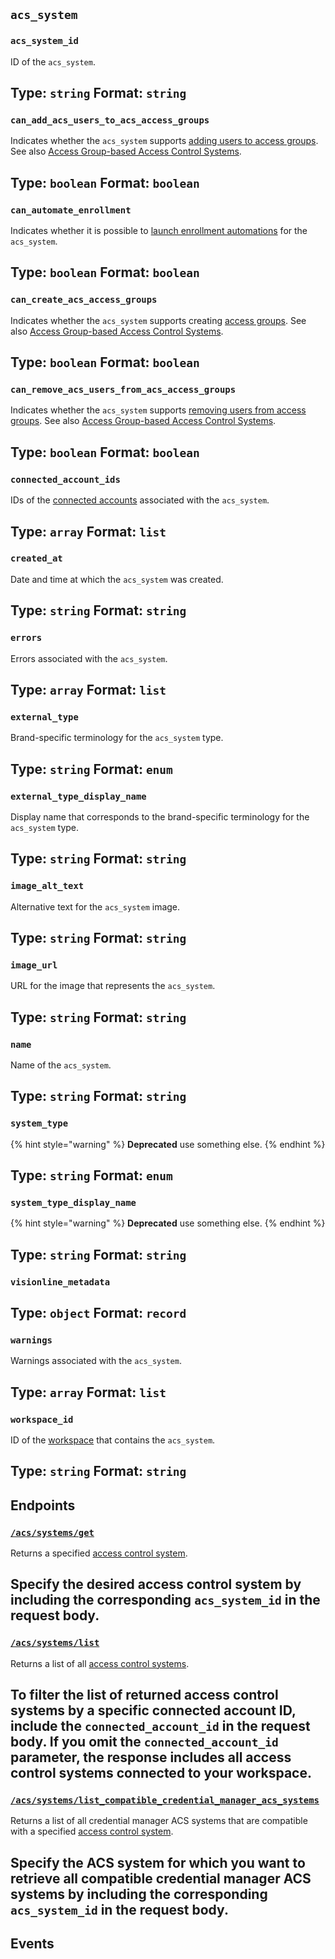 
## `acs_system`

### `acs_system_id`

ID of the `acs_system`.

Type: `string`
Format: `string`
---

### `can_add_acs_users_to_acs_access_groups`

Indicates whether the `acs_system` supports [adding users to access groups](../../../capability-guides/access-systems/assigning-users-to-access-groups#add-an-acs-user-to-an-access-group.md). See also [Access Group-based Access Control Systems](../../../capability-guides/access-systems/understanding-access-control-system-differences#access-group-based-access-control-systems.md).

Type: `boolean`
Format: `boolean`
---

### `can_automate_enrollment`

Indicates whether it is possible to [launch enrollment automations](../../../capability-guides/mobile-access-in-development/issuing-mobile-credentials-from-an-access-control-system#prepare-the-phones-for-a-user-identity-to-start-receiving-mobile-credentials-using-an-enrollment-aut.md) for the `acs_system`.

Type: `boolean`
Format: `boolean`
---

### `can_create_acs_access_groups`

Indicates whether the `acs_system` supports creating [access groups](../../../capability-guides/access-systems/assigning-users-to-access-groups.md). See also [Access Group-based Access Control Systems](../../../capability-guides/access-systems/understanding-access-control-system-differences#access-group-based-access-control-systems.md).

Type: `boolean`
Format: `boolean`
---

### `can_remove_acs_users_from_acs_access_groups`

Indicates whether the `acs_system` supports [removing users from access groups](../../../capability-guides/access-systems/assigning-users-to-access-groups#remove-an-acs-user-from-an-access-group.md). See also [Access Group-based Access Control Systems](../../../capability-guides/access-systems/understanding-access-control-system-differences#access-group-based-access-control-systems.md).

Type: `boolean`
Format: `boolean`
---

### `connected_account_ids`

IDs of the [connected accounts](../../../core-concepts/connected-accounts.md) associated with the `acs_system`.

Type: `array`
Format: `list`
---

### `created_at`

Date and time at which the `acs_system` was created.

Type: `string`
Format: `string`
---

### `errors`

Errors associated with the `acs_system`.

Type: `array`
Format: `list`
---

### `external_type`

Brand-specific terminology for the `acs_system` type.

Type: `string`
Format: `enum`
---

### `external_type_display_name`

Display name that corresponds to the brand-specific terminology for the `acs_system` type.

Type: `string`
Format: `string`
---

### `image_alt_text`

Alternative text for the `acs_system` image.

Type: `string`
Format: `string`
---

### `image_url`

URL for the image that represents the `acs_system`.

Type: `string`
Format: `string`
---

### `name`

Name of the `acs_system`.

Type: `string`
Format: `string`
---

### `system_type`

{% hint style="warning" %}
**Deprecated** use something else.
{% endhint %}

Type: `string`
Format: `enum`
---

### `system_type_display_name`

{% hint style="warning" %}
**Deprecated** use something else.
{% endhint %}

Type: `string`
Format: `string`
---

### `visionline_metadata`

Type: `object`
Format: `record`
---

### `warnings`

Warnings associated with the `acs_system`.

Type: `array`
Format: `list`
---

### `workspace_id`

ID of the [workspace](../../../core-concepts/workspaces.md) that contains the `acs_system`.

Type: `string`
Format: `string`
---

## Endpoints

### [`/acs/systems/get`]()

Returns a specified [access control system](../../../capability-guides/access-systems.md).

Specify the desired access control system by including the corresponding `acs_system_id` in the request body.
---

### [`/acs/systems/list`]()

Returns a list of all [access control systems](../../../capability-guides/access-systems.md).

To filter the list of returned access control systems by a specific connected account ID, include the 
`connected_account_id` in the request body. If you omit the `connected_account_id` parameter, the 
response includes all access control systems connected to your workspace.
---

### [`/acs/systems/list_compatible_credential_manager_acs_systems`]()

Returns a list of all credential manager ACS systems that are compatible with a specified 
[access control system](../../../capability-guides/access-systems.md).

Specify the ACS system for which you want to retrieve all compatible credential manager ACS 
systems by including the corresponding `acs_system_id` in the request body.
---

## Events